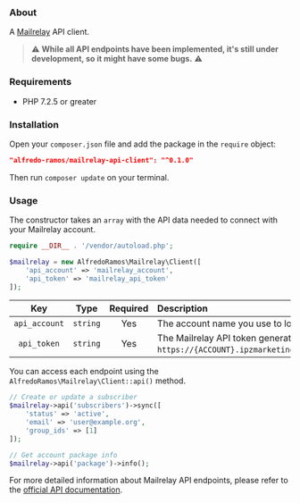 ### About

A [Mailrelay](https://mailrelay.com) API client.

> :warning: **While all API endpoints have been implemented, it's still under development, so it might have some bugs.** :warning:

### Requirements

- PHP 7.2.5 or greater

### Installation

Open your `composer.json` file and add the package in the `require` object:

```json
"alfredo-ramos/mailrelay-api-client": "^0.1.0"
```

Then run `composer update` on your terminal.

### Usage

The constructor takes an `array` with the API data needed to connect with your Mailrelay account.

```php
require __DIR__ . '/vendor/autoload.php';

$mailrelay = new AlfredoRamos\Mailrelay\Client([
	'api_account' => 'mailrelay_account',
	'api_token' => 'mailrelay_api_token'
]);
```

Key | Type | Required | Description
:-: | :-: | :-: | :-
`api_account` | `string` | Yes | The account name you use to login into Mailrelay.
`api_token` | `string` | Yes | The Mailrelay API token generated from `https://{ACCOUNT}.ipzmarketing.com/admin/api_keys`.

You can access each endpoint using the `AlfredoRamos\Mailrelay\Client::api()` method.

```php
// Create or update a subscriber
$mailrelay->api('subscribers')->sync([
	'status' => 'active',
	'email' => 'user@example.org',
	'group_ids' => [1]
]);

// Get account package info
$mailrelay->api('package')->info();
```

For more detailed information about Mailrelay API endpoints, please refer to the [official API documentation](https://account.ipzmarketing.com/api-documentation/).
